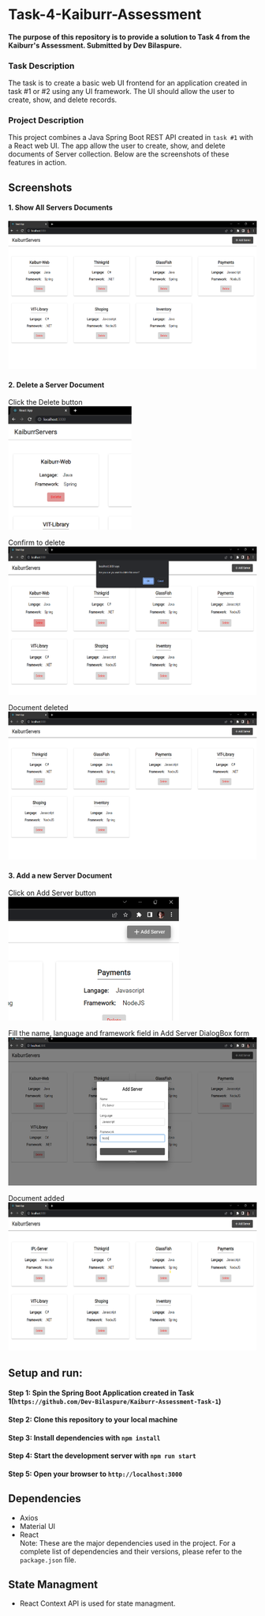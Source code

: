 # Task-4-Kaiburr-Assessment
#### The purpose of this repository is to provide a solution to Task 4 from the Kaiburr's Assessment. Submitted by Dev Bilaspure.

### Task Description
The task is to create a basic web UI frontend for an application created in task #1 or #2 using any UI framework. The UI should allow the user to create, show, and delete records.

### Project Description
This project combines a Java Spring Boot REST API created in `task #1` with a React web UI.
The app allow the user to create, show, and delete documents of Server collection. Below are the screenshots of these features in action.

## Screenshots
#### 1. Show All Servers Documents  
<img src="screenshots/viewServers.png" height="300">

#### 2. Delete a Server Document
Click the Delete button  
<img src="screenshots/clickDelete.png" height="250">

Confirm to delete  
<img src="screenshots/tryingToDelete.png" height="300">

Document deleted  
<img src="screenshots/serverDeleted.png" height="300">

#### 3. Add a new Server Document
Click on Add Server button  
<img src="screenshots/clickAddBtn.png" height="250">

Fill the name, language and framework field in Add Server DialogBox form  
<img src="screenshots/addServerDialog.png" height="300">

Document added  
<img src="screenshots/serverAdded.png" height="300">


## Setup and run:

#### Step 1: Spin the Spring Boot Application created in Task 1(`https://github.com/Dev-Bilaspure/Kaiburr-Assessment-Task-1`)
#### Step 2: Clone this repository to your local machine
#### Step 3: Install dependencies with `npm install`
#### Step 4: Start the development server with `npm run start`
#### Step 5: Open your browser to `http://localhost:3000`


## Dependencies
- Axios
- Material UI
- React  
Note: These are the major dependencies used in the project. For a complete list of dependencies and their versions, please refer to the `package.json` file.

## State Managment
- React Context API is used for state managment.